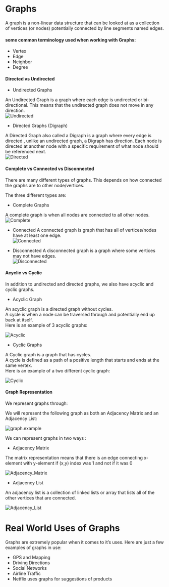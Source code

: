 # Graphs

A graph is a non-linear data structure that can be looked at as a collection of vertices (or nodes) potentially connected by line segments named edges.  

#### some common terminology used when working with Graphs:  

- Vertex
- Edge
- Neighbor
- Degree  

#### Directed vs Undirected  

- Undirected Graphs  

An Undirected Graph is a graph where each edge is undirected or bi-directional. This means that the undirected graph does not move in any direction.  
![Undirected](assets01/UndirectedGraph.png)  

- Directed Graphs (Digraph)  

A Directed Graph also called a Digraph is a graph where every edge is directed , unlike an undirected graph, a Digraph has direction. Each node is directed at another node with a specific requirement of what node should be referenced next.  
![Directed](assets01/DirectedGraph.png) 

#### Complete vs Connected vs Disconnected  

There are many different types of graphs. This depends on how connected the graphs are to other node/vertices.  

The three different types are:  

- Complete Graphs  

A complete graph is when all nodes are connected to all other nodes.  
![Complete](assets01/CompleteGraph.png) 

- Connected
A connected graph is graph that has all of vertices/nodes have at least one edge.  
![Connected](assets01/ConnectedGraph.png) 

- Disconnected
A disconnected graph is a graph where some vertices may not have edges.  
![Disconnected](assets01/DisconnectedGraph.png)  

#### Acyclic vs Cyclic  

In addition to undirected and directed graphs, we also have acyclic and cyclic graphs.  

- Acyclic Graph

An acyclic graph is a directed graph without cycles.  
A cycle is when a node can be traversed through and potentially end up back at itself.  
Here is an example of 3 acyclic graphs: 

![Acyclic](assets01/threeAcyclic.png) 

- Cyclic Graphs  

A Cyclic graph is a graph that has cycles.  
A cycle is defined as a path of a positive length that starts and ends at the same vertex.  
Here is an example of a two different cyclic graph:  

![Cyclic](assets01/cyclic.png)  

#### Graph Representation  

We represent graphs through:  

We will represent the following graph as both an Adjacency Matrix and an Adjacency List:  

![graph.example](assets01/repersent.png) 

We can represent graphs in two ways :

- Adjacency Matrix  

The matrix representation means that there is an edge connecting x-element with y-element if (x,y) index was 1 and not if it was 0  

![Adjacency_Matrix](assets01/AdjMatrix.png)  

- Adjacency List  

An adjacency list is a collection of linked lists or array that lists all of the other vertices that are connected.  

![Adjacency_List](assets01/AdjList.png)  

# Real World Uses of Graphs  

Graphs are extremely popular when it comes to it’s uses. Here are just a few examples of graphs in use:  

- GPS and Mapping  
- Driving Directions  
- Social Networks  
- Airline Traffic  
- Netflix uses graphs for suggestions of products  